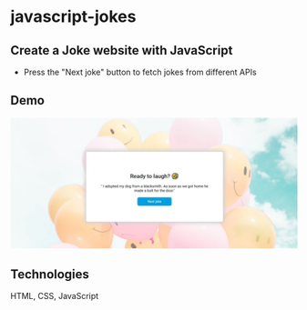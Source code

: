 # javascript-jokes

## Create a Joke website with JavaScript
- Press the "Next joke" button to fetch jokes from different APIs 

## Demo 
![Javascript JokePage](https://github.com/dianavile/javascript-jokes/blob/main/assets/Javascript-JokePage.JPG)

## Technologies
 HTML, CSS, JavaScript
